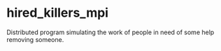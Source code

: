 # hired_killers_mpi
Distributed program simulating the work of people in need of some help removing someone.
